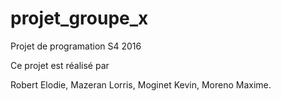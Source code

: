 # projet_groupe_x
Projet de programation S4 2016

Ce projet est réalisé par

Robert Elodie,
Mazeran Lorris,
Moginet Kevin,
Moreno Maxime.


